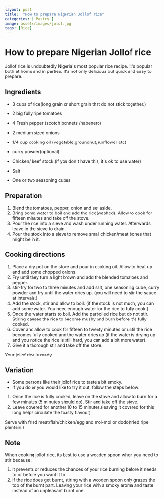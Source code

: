 ```yaml
---
layout: post
title:  "How to prepare Nigerian Jollof rice"
categories: [ Pastry ]
image: assets/images/jolof.jpg
tags: [Rice]
---
```


# How to prepare Nigerian Jollof rice

Jollof rice is undoubtedly Nigeria's most popular rice recipe. It's popular both at home and in parties. It's not only delicious but quick and easy to prepare. 

## Ingredients 

- 3 cups of rice(long grain or short grain that do not stick together.) 
- 2 big fully ripe tomatoes
   
- 4 Fresh pepper (scotch bonnets /habenero) 
-   2 medium sized onions
- 1/4 cup cooking oil (vegetable,groundnut,sunflower etc)
- curry powder(optional)
- Chicken/ beef stock.(if you don't have this, it's ok to use water) 
- Salt
- One or two seasoning cubes 
  
## Preparation 
1. Blend the tomatoes, pepper, onion and set aside. 
2. Bring some water to boil and add the rice(washed). Allow to cook for fifteen minutes and take off the stove. 
3. Pour the rice into a sieve and wash under running water. Afterwards leave in the sieve to drain. 
4. Pour the stock into a sieve to remove small chicken/meat bones that might be in it. 
 
## Cooking directions

1. Place a dry pot on the stove and pour in cooking oil. Allow to heat up and add some chopped onions.
2. Fry until they turn a light brown and add the blended tomatoes and pepper. 
3. stir-fry for two to three minutes and add salt, one seasoning cube, curry powder and fry until the water dries up. (you will need to stir the sauce at intervals.) 
4. Add the stock, stir and allow to boil. (if the stock is not much, you can add some water. You need enough water for the rice to fully cook.) 
5. Once the water starts to boil. Add the parboiled rice but do not stir. Stiring causes the rice to become mushy and burn before it's fully cooked. 
6. Cover and allow to cook for fifteen to twenty minutes or until the rice becomes fully cooked and the water dries up (if the water is drying up and you notice the rice is still hard, you can add a bit more water).
7. Give it a thorough stir and take off the stove.
 
Your jollof rice is ready.

## Variation 
* Some persons like their jollof rice to taste a bit smoky. 
* If you do or you would like to try it out, follow the steps bellow: 
1. Once the rice is fully cooked, leave on the stove and allow to burn for a few minutes (5 minutes should do). Stir and take off the stove.
2.  Leave covered for another 10 to 15 minutes.(leaving it covered for this long helps circulate the toasty flavour)
   
Serve with fried meat/fish/chicken/egg  and moi-moi or dodo(fried ripe plantain.)

## Note

When cooking jollof rice, its best to use a wooden spoon when you need to stir because:
1. it prevents or reduces the chances of your rice burning before it needs to  or before you want it to.
2. if the rice does get burnt, stiring with a wooden spoon only grazes the top of the burnt part. Leaving your rice with a smoky aroma and taste instead of an unpleasant burnt one.  




